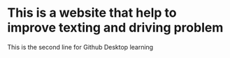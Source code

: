 # This is a website that help to improve texting and driving problem
This is the second line for Github Desktop learning
